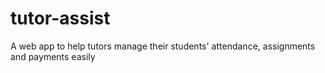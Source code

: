 # tutor-assist
A web app to help tutors manage their students' attendance, assignments and payments easily
